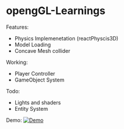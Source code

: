 # opengGL-Learnings
Features:
  - Physics Implemenetation (reactPhyscis3D)
  - Model Loading
  - Concave Mesh collider

Working: 
  - Player Controller
  - GameObject System
  
Todo:
  - Lights and shaders
  - Entity System

Demo:
[![Demo](https://img.youtube.com/vi/VIDEO_ID/0.jpg)](https://www.youtube.com/watch?v=2bEI11mCXW4)
